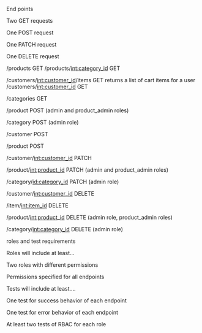 
End points

Two GET requests

One POST request

One PATCH request

One DELETE request



/products                                     GET
/products/<int:category_id>                   GET


/customers/<int:customer_id>/items            GET   returns a list of cart items for a user
/customers/<int:customer_id>                  GET

/categories                                   GET






/product                                                POST   (admin and product_admin roles)

/category                                              POST   (admin role)

/customer                                             POST

/product                                                POST

/customer/<int:customer_id>               PATCH

/product/<int:product_id>                     PATCH   (admin and  product_admin roles)

/category/<id:category_id>                  PATCH   (admin role)

/customer/<int:customer_id>               DELETE

/item/<int:item_id>                               DELETE

/product/<int:product_id>                     DELETE  (admin role, product_admin roles)

/category/<int:category_id>                 DELETE  (admin role)

roles and test requirements 

Roles will include at least…

 Two roles with different permissions

 Permissions specified for all endpoints

Tests will include at least….

One test for success behavior of each endpoint

One test for error behavior of each endpoint

At least two tests of RBAC for each role

